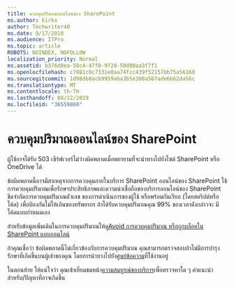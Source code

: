 ```yaml
---
title: ควบคุมปริมาณออนไลน์ของ SharePoint
ms.author: kirks
author: Techwriter40
ms.date: 9/17/2018
ms.audience: ITPro
ms.topic: article
ROBOTS: NOINDEX, NOFOLLOW
localization_priority: Normal
ms.assetid: b376d8ea-50c4-47f0-9720-50d80aa3f7f1
ms.openlocfilehash: c7881c0c7331e0aa74fcc439f52157bb75a56160
ms.sourcegitcommit: 1d98db8acb9959aba3b5e308a567ade6b62da56c
ms.translationtype: MT
ms.contentlocale: th-TH
ms.lasthandoff: 08/22/2019
ms.locfileid: "36559860"
---
```

# <a name="sharepoint-online-throttling"></a>ควบคุมปริมาณออนไลน์ของ SharePoint

ผู้ใช้อาจได้รับ 503 เซิร์ฟเวอร์ไม่ว่างผิดพลาดเมื่อพยายามที่จะนำทางไปยังไซต์ SharePoint หรือ OneDrive ได้ 

ข้อผิดพลาดนี้อาจมีสาเหตุจากการควบคุมภายในบริการ SharePoint ออนไลน์ของ SharePoint ใช้การควบคุมปริมาณเพื่อรักษาประสิทธิภาพและความน่าเชื่อถือของบริการออนไลน์ของ SharePoint ขีดจำกัดการควบคุมปริมาณตัวเลข ของการดำเนินการของผู้ใช้ หรือพร้อมกันเรียก (โดยสคริปต์หรือโค้ด) เพื่อป้องกันไม่ให้เกินของทรัพยากร ถ้าได้รับควบคุมปริมาณคุณ 99% ของเวลาดังกล่าวจะ มีโค้ดแบบกำหนดเอง

สำหรับข้อมูลเพิ่มเติมในการควบคุมปริมาณให้ดู[Avoid การควบคุมปริมาณ หรือถูกบล็อคใน SharePoint แบบออนไลน์](https://docs.microsoft.com/sharepoint/dev/general-development/how-to-avoid-getting-throttled-or-blocked-in-sharepoint-online)

ถ้าคุณเชื่อว่า ข้อผิดพลาดนี้ไม่เกี่ยวข้องกับการควบคุมปริมาณ คุณสามารถตรวจสอบถ้าไม่มีการบำรุงรักษาที่เกิดขึ้นบนผู้เช่าของคุณ โดยการนำทางไปยัง[ศูนย์ข้อความ](https://portal.office.com/adminportal/home#/MessageCenter)ที่ใช้งานอยู่

 ในตอนท้าย ให้แน่ใจว่า คุณเข้าเยี่ยมชมหน้า[ความสมบูรณ์ของบริการ](https://portal.office.com/adminportal/home#/servicehealth)เพื่อตรวจหาใด ๆ คำแนะนำสำหรับ/ปัญหาที่อาจเกิดขึ้น

